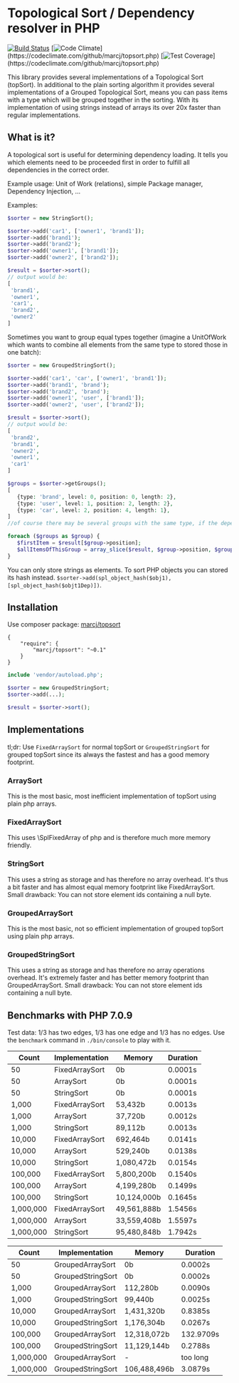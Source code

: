 # Topological Sort / Dependency resolver in PHP

[![Build Status](https://travis-ci.org/marcj/topsort.php.svg)](https://travis-ci.org/marcj/topsort.php)
[![Code Climate](https://codeclimate.com/github/marcj/topsort.php/badges/gpa.svg?)](https://codeclimate.com/github/marcj/topsort.php)
[![Test Coverage](https://codeclimate.com/github/marcj/topsort.php/badges/coverage.svg?)](https://codeclimate.com/github/marcj/topsort.php)

This library provides several implementations of a Topological Sort (topSort).
In additional to the plain sorting algorithm it provides several implementations of a Grouped Topological Sort,
means you can pass items with a type which will be grouped together in the sorting. With its implementation
of using strings instead of arrays its over 20x faster than regular implementations.

## What is it?

A topological sort is useful for determining dependency loading. It tells you which elements need to be proceeded first
in order to fulfill all dependencies in the correct order.

Example usage: Unit of Work (relations), simple Package manager, Dependency Injection, ...

Examples:
 
```php
$sorter = new StringSort();

$sorter->add('car1', ['owner1', 'brand1']);
$sorter->add('brand1');
$sorter->add('brand2');
$sorter->add('owner1', ['brand1']);
$sorter->add('owner2', ['brand2']);

$result = $sorter->sort();
// output would be:
[
 'brand1',
 'owner1',
 'car1',
 'brand2',
 'owner2'
]
```

Sometimes you want to group equal types together (imagine a UnitOfWork which wants to combine all elements from the
same type to stored those in one batch):

```php
$sorter = new GroupedStringSort();

$sorter->add('car1', 'car', ['owner1', 'brand1']);
$sorter->add('brand1', 'brand');
$sorter->add('brand2', 'brand');
$sorter->add('owner1', 'user', ['brand1']);
$sorter->add('owner2', 'user', ['brand2']);

$result = $sorter->sort();
// output would be:
[
 'brand2',
 'brand1',
 'owner2',
 'owner1',
 'car1'
]

$groups = $sorter->getGroups();
[
   {type: 'brand', level: 0, position: 0, length: 2},
   {type: 'user', level: 1, position: 2, length: 2},
   {type: 'car', level: 2, position: 4, length: 1},
]
//of course there may be several groups with the same type, if the dependency graphs makes this necessary.

foreach ($groups as $group) {
   $firstItem = $result[$group->position];
   $allItemsOfThisGroup = array_slice($result, $group->position, $group->length);
}
```

You can only store strings as elements.
To sort PHP objects you can stored its hash instead. `$sorter->add(spl_object_hash($obj1), [spl_object_hash($objt1Dep)])`. 

## Installation

Use composer package: [marcj/topsort](https://packagist.org/packages/marcj/topsort)
```
{
    "require": {
        "marcj/topsort": "~0.1"
    }
}
```

```php
include 'vendor/autoload.php';

$sorter = new GroupedStringSort;
$sorter->add(...);

$result = $sorter->sort();
```

## Implementations

tl;dr: Use `FixedArraySort` for normal topSort or `GroupedStringSort` for grouped topSort since its always the fastest
and has a good memory footprint.

### ArraySort

This is the most basic, most inefficient implementation of topSort using plain php arrays.

### FixedArraySort

This uses \SplFixedArray of php and is therefore much more memory friendly.

### StringSort

This uses a string as storage and has therefore no array overhead. It's thus a bit faster and has almost equal
memory footprint like FixedArraySort.
Small drawback: You can not store element ids containing a null byte.

### GroupedArraySort

This is the most basic, not so efficient implementation of grouped topSort using plain php arrays.

### GroupedStringSort

This uses a string as storage and has therefore no array operations overhead. It's extremely faster
 and has better memory footprint than GroupedArraySort.
Small drawback: You can not store element ids containing a null byte.

## Benchmarks with PHP 7.0.9

Test data: 1/3 has two edges, 1/3 has one edge and 1/3 has no edges. Use the `benchmark` command in `./bin/console`
to play with it.

| Count     | Implementation | Memory       | Duration |
|-----------|----------------|--------------|----------|
| 50        | FixedArraySort |           0b | 0.0001s  |
| 50        | ArraySort      |           0b | 0.0001s  |
| 50        | StringSort     |           0b | 0.0001s  |
| 1,000     | FixedArraySort |      53,432b | 0.0013s  |
| 1,000     | ArraySort      |      37,720b | 0.0012s  |
| 1,000     | StringSort     |      89,112b | 0.0013s  |
| 10,000    | FixedArraySort |     692,464b | 0.0141s  |
| 10,000    | ArraySort      |     529,240b | 0.0138s  |
| 10,000    | StringSort     |   1,080,472b | 0.0154s  |
| 100,000   | FixedArraySort |   5,800,200b | 0.1540s  |
| 100,000   | ArraySort      |   4,199,280b | 0.1499s  |
| 100,000   | StringSort     |  10,124,000b | 0.1645s  |
| 1,000,000 | FixedArraySort |  49,561,888b | 1.5456s  |
| 1,000,000 | ArraySort      |  33,559,408b | 1.5597s  |
| 1,000,000 | StringSort     |  95,480,848b | 1.7942s  |


| Count     | Implementation    | Memory       | Duration  |
|-----------|-------------------|--------------|-----------|
| 50        | GroupedArraySort  |           0b | 0.0002s   |
| 50        | GroupedStringSort |           0b | 0.0002s   |
| 1,000     | GroupedArraySort  |     112,280b | 0.0090s   |
| 1,000     | GroupedStringSort |      99,440b | 0.0025s   |
| 10,000    | GroupedArraySort  |   1,431,320b | 0.8385s   |
| 10,000    | GroupedStringSort |   1,176,304b | 0.0267s   |
| 100,000   | GroupedArraySort  |  12,318,072b | 132.9709s |
| 100,000   | GroupedStringSort |  11,129,144b | 0.2788s   |
| 1,000,000 | GroupedArraySort  |            - | too long  |
| 1,000,000 | GroupedStringSort | 106,488,496b | 3.0879s   |
